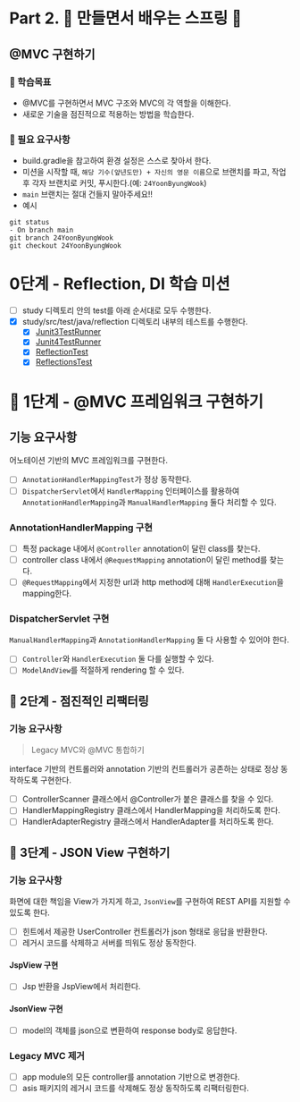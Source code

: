 # Part 2. :leaves: 만들면서 배우는 스프링 :leaves:

## @MVC 구현하기

### :mag_right: 학습목표

- @MVC를 구현하면서 MVC 구조와 MVC의 각 역할을 이해한다.
- 새로운 기술을 점진적으로 적용하는 방법을 학습한다.

### :rocket: 필요 요구사항

- build.gradle을 참고하여 환경 설정은 스스로 찾아서 한다.
- 미션을 시작할 때, `해당 기수(앞년도만) + 자신의 영문 이름`으로 브랜치를 파고, 작업 후 각자 브랜치로 커밋, 푸시한다.(예: `24YoonByungWook`)
- `main` 브랜치는 절대 건들지 말아주세요!!
- 예시

```text
git status
- On branch main
git branch 24YoonByungWook
git checkout 24YoonByungWook
```

# 0단계 - Reflection, DI 학습 미션

+ [ ] study 디렉토리 안의 test를 아래 순서대로 모두 수행한다.
+ [x] study/src/test/java/reflection 디렉토리 내부의 테스트를 수행한다.
    + [x] [Junit3TestRunner](study/src/test/java/reflection/Junit3TestRunner.java)
    + [x] [Junit4TestRunner](study/src/test/java/reflection/Junit4TestRunner.java)
    + [x] [ReflectionTest](study/src/test/java/reflection/ReflectionTest.java)
    + [x] [ReflectionsTest](study/src/test/java/reflection/ReflectionsTest.java)

# 🚀 1단계 - @MVC 프레임워크 구현하기

## 기능 요구사항

어노테이션 기반의 MVC 프레임워크를 구현한다.

- [ ] `AnnotationHandlerMappingTest`가 정상 동작한다.
- [ ] `DispatcherServlet`에서 `HandlerMapping` 인터페이스를 활용하여 `AnnotationHandlerMapping`과 `ManualHandlerMapping` 둘다 처리할 수 있다.

### AnnotationHandlerMapping 구현

- [ ] 특정 package 내에서 `@Controller` annotation이 달린 class를 찾는다.
- [ ] controller class 내에서 `@RequestMapping` annotation이 달린 method를 찾는다.
- [ ] `@RequestMapping`에서 지정한 url과 http method에 대해 `HandlerExecution`을 mapping한다.

### DispatcherServlet 구현

`ManualHandlerMapping`과 `AnnotationHandlerMapping` 둘 다 사용할 수 있어야 한다.

- [ ] `Controller`와 `HandlerExecution` 둘 다를 실행할 수 있다.
- [ ] `ModelAndView`를 적절하게 rendering 할 수 있다.

## 🚀 2단계 - 점진적인 리팩터링

### 기능 요구사항

> Legacy MVC와 @MVC 통합하기

interface 기반의 컨트롤러와 annotation 기반의 컨트롤러가 공존하는 상태로 정상 동작하도록 구현한다.

- [ ] ControllerScanner 클래스에서 @Controller가 붙은 클래스를 찾을 수 있다.
- [ ] HandlerMappingRegistry 클래스에서 HandlerMapping을 처리하도록 한다.
- [ ] HandlerAdapterRegistry 클래스에서 HandlerAdapter를 처리하도록 한다.

## 🚀 3단계 - JSON View 구현하기

### 기능 요구사항

화면에 대한 책임을 View가 가지게 하고, `JsonView`를 구현하여 REST API를 지원할 수 있도록 한다.

- [ ] 힌트에서 제공한 UserController 컨트롤러가 json 형태로 응답을 반환한다.
- [ ] 레거시 코드를 삭제하고 서버를 띄워도 정상 동작한다.

#### JspView 구현

- [ ] Jsp 반환을 JspView에서 처리한다.

#### JsonView 구현

- [ ] model의 객체를 json으로 변환하여 response body로 응답한다.

### Legacy MVC 제거

- [ ] app module의 모든 controller를 annotation 기반으로 변경한다.
- [ ] asis 패키지의 레거시 코드를 삭제해도 정상 동작하도록 리팩터링한다.
